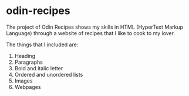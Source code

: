 # odin-recipes
The project of Odin Recipes shows my skills in HTML (HyperText Markup Language) through a website of recipes that I like to cook to my lover.

The things that I included are:
1. Heading
2. Paragraphs 
3. Bold and italic letter
4. Ordered and  unordered lists
5. Images
6. Webpages